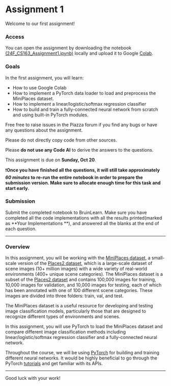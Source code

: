 # Assignment 1

Welcome to our first assignment!

### Access
You can open the assignment by downloading the notebook [(24F_CS163_Assignment1.ipynb)](./24F_CS163_Assignment1.ipynb) locally and upload it to Google [Colab](https://colab.research.google.com/).

### Goals
In the first assignment, you will learn:
* How to use Google Colab
* How to implement a PyTorch data loader to load and preprocess the MiniPlaces dataset.
* How to implement a linear/logistic/softmax regression classifier
* How to build and train a fully-connected neural network from scratch and using built-in PyTorch modules.

Free free to raise issues in the Piazza forum if you find any bugs or have any questions about the assignment. 

Please do not directly copy code from other sources.

Please **do not use any Code AI** to derive the answers to the questions.

This assignment is due on **Sunday, Oct 20**.

❗**Once you have finished all the questions, it will still take approximately *60 minutes* to re-run the entire notebook in order to prepare the submission version. Make sure to allocate enough time for this task and start early.**

### Submission
Submit the completed notebook to BruinLearn. Make sure you have completed all the code implementations with all the results printed(marked as **Your Implementations **), and answered all the blanks at the end of each question.

---

### Overview

In this assignment, you will be working with the [MiniPlaces dataset](https://github.com/CSAILVision/miniplaces), a small-scale version of the [Places2 dataset](http://places2.csail.mit.edu/), which is a large-scale dataset of scene images (10+ million images) with a wide variety of real-world environments (400+ unique scene categories). The MiniPlaces dataset is a subset of the [Places2 dataset](http://places2.csail.mit.edu/) and contains 100,000 images for training, 10,000 images for validation, and 10,000 images for testing, each of which has been annotated with one of 100 different scene categories. These images are divided into three folders: train, val, and test. 

The MiniPlaces dataset is a useful resource for developing and testing image classification models, particularly those that are designed to recognize different types of environments and scenes.

In this assignment, you will use PyTorch to load the MiniPlaces dataset and compare different image classification methods including linear/logistic/softmax regression classifier and a fully-connected neural network.

Throughout the course, we will be using [PyTorch](https://pytorch.org/) for building and training different neural networks. It would be highly beneficial to go through the PyTorch [tutorials](https://pytorch.org/tutorials/) and get familiar with its APIs.

---
Good luck with your work!